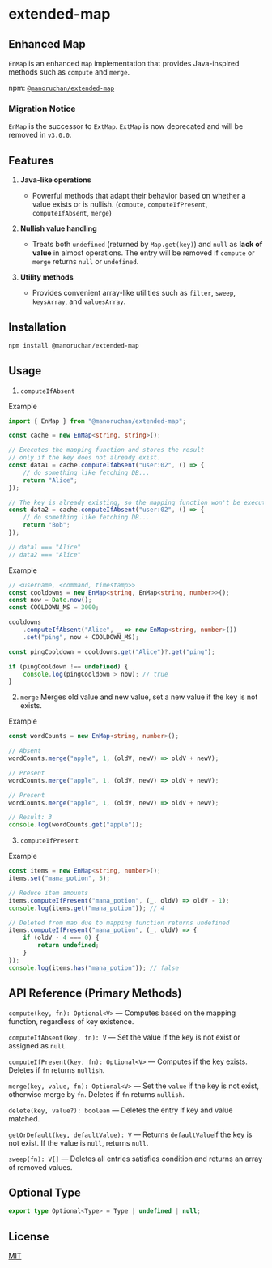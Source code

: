 # extended-map

## Enhanced Map
`EnMap` is an enhanced `Map` implementation that provides Java-inspired methods such as `compute` and `merge`.

npm: [`@manoruchan/extended-map`](https://www.npmjs.com/package/@manoruchan/extended-map)

### Migration Notice
`EnMap` is the successor to `ExtMap`. `ExtMap` is now deprecated and will be removed in `v3.0.0`.

## Features

1. **Java-like operations**
    - Powerful methods that adapt their behavior based on whether a value exists or is nullish.
      (`compute`, `computeIfPresent`, `computeIfAbsent`, `merge`)

2. **Nullish value handling**
    - Treats both `undefined` (returned by `Map.get(key)`) and `null` as **lack of value** in almost operations.
      The entry will be removed if `compute` or `merge` returns `null` or `undefined`.
3. **Utility methods**
    - Provides convenient array-like utilities such as `filter`, `sweep`, `keysArray`, and `valuesArray`.

## Installation

```bash
npm install @manoruchan/extended-map
```

## Usage

1. `computeIfAbsent`

Example
```ts
import { EnMap } from "@manoruchan/extended-map";

const cache = new EnMap<string, string>();

// Executes the mapping function and stores the result
// only if the key does not already exist.
const data1 = cache.computeIfAbsent("user:02", () => {
    // do something like fetching DB...
    return "Alice";
});

// The key is already existing, so the mapping function won't be executed.
const data2 = cache.computeIfAbsent("user:02", () => {
    // do something like fetching DB...
    return "Bob";
});

// data1 === "Alice"
// data2 === "Alice"

```

Example
```ts
// <username, <command, timestamp>>
const cooldowns = new EnMap<string, EnMap<string, number>>();
const now = Date.now();
const COOLDOWN_MS = 3000;

cooldowns
    .computeIfAbsent("Alice", _ => new EnMap<string, number>())
    .set("ping", now + COOLDOWN_MS);

const pingCooldown = cooldowns.get("Alice")?.get("ping");

if (pingCooldown !== undefined) {
    console.log(pingCooldown > now); // true
}
```

2. `merge`
Merges old value and new value, set a new value if the key is not exists.

Example
```ts
const wordCounts = new EnMap<string, number>();

// Absent
wordCounts.merge("apple", 1, (oldV, newV) => oldV + newV);

// Present
wordCounts.merge("apple", 1, (oldV, newV) => oldV + newV);

// Present
wordCounts.merge("apple", 1, (oldV, newV) => oldV + newV);

// Result: 3
console.log(wordCounts.get("apple"));
```

3. `computeIfPresent`

Example
```ts
const items = new EnMap<string, number>();
items.set("mana_potion", 5);

// Reduce item amounts
items.computeIfPresent("mana_potion", (_, oldV) => oldV - 1);
console.log(items.get("mana_potion")); // 4

// Deleted from map due to mapping function returns undefined
items.computeIfPresent("mana_potion", (_, oldV) => {
    if (oldV - 4 === 0) {
        return undefined;
    }
});
console.log(items.has("mana_potion")); // false
```

## API Reference (Primary Methods)
`compute(key, fn): Optional<V>` — Computes based on the mapping function, regardless of key existence.

`computeIfAbsent(key, fn): V` — Set the value if the key is not exist or assigned as `null`.

`computeIfPresent(key, fn): Optional<V>` — Computes if the key exists. Deletes if `fn` returns `nullish`.

`merge(key, value, fn): Optional<V>` — Set the `value` if the key is not exist, otherwise merge by `fn`. Deletes if `fn` returns `nullish`.

`delete(key, value?): boolean` — Deletes the entry if key and value matched.

`getOrDefault(key, defaultValue): V` — Returns `defaultValue`if the key is not exist. If the value is `null`, returns `null`.

`sweep(fn): V[]` — Deletes all entries satisfies condition and returns an array of removed values.

## Optional Type
```ts
export type Optional<Type> = Type | undefined | null;
```

## License
[MIT](https://github.com/Manoruchan/extended-map/blob/main/LICENSE)
